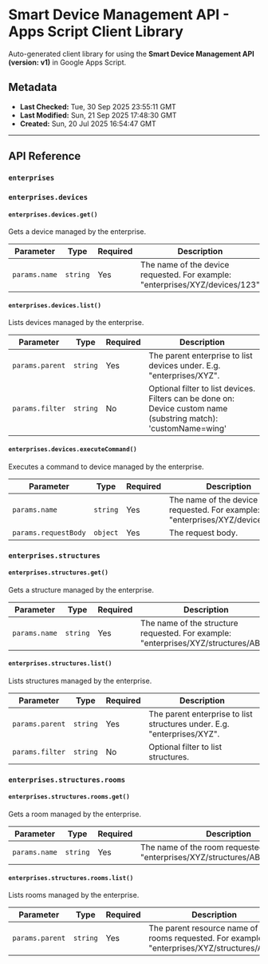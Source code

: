 # Smart Device Management API - Apps Script Client Library

Auto-generated client library for using the **Smart Device Management API (version: v1)** in Google Apps Script.

## Metadata

- **Last Checked:** Tue, 30 Sep 2025 23:55:11 GMT
- **Last Modified:** Sun, 21 Sep 2025 17:48:30 GMT
- **Created:** Sun, 20 Jul 2025 16:54:47 GMT



---

## API Reference

### `enterprises`

### `enterprises.devices`

#### `enterprises.devices.get()`

Gets a device managed by the enterprise.

| Parameter | Type | Required | Description |
|---|---|---|---|
| `params.name` | `string` | Yes | The name of the device requested. For example: "enterprises/XYZ/devices/123" |

#### `enterprises.devices.list()`

Lists devices managed by the enterprise.

| Parameter | Type | Required | Description |
|---|---|---|---|
| `params.parent` | `string` | Yes | The parent enterprise to list devices under. E.g. "enterprises/XYZ". |
| `params.filter` | `string` | No | Optional filter to list devices. Filters can be done on: Device custom name (substring match): 'customName=wing' |

#### `enterprises.devices.executeCommand()`

Executes a command to device managed by the enterprise.

| Parameter | Type | Required | Description |
|---|---|---|---|
| `params.name` | `string` | Yes | The name of the device requested. For example: "enterprises/XYZ/devices/123" |
| `params.requestBody` | `object` | Yes | The request body. |

### `enterprises.structures`

#### `enterprises.structures.get()`

Gets a structure managed by the enterprise.

| Parameter | Type | Required | Description |
|---|---|---|---|
| `params.name` | `string` | Yes | The name of the structure requested. For example: "enterprises/XYZ/structures/ABC". |

#### `enterprises.structures.list()`

Lists structures managed by the enterprise.

| Parameter | Type | Required | Description |
|---|---|---|---|
| `params.parent` | `string` | Yes | The parent enterprise to list structures under. E.g. "enterprises/XYZ". |
| `params.filter` | `string` | No | Optional filter to list structures. |

### `enterprises.structures.rooms`

#### `enterprises.structures.rooms.get()`

Gets a room managed by the enterprise.

| Parameter | Type | Required | Description |
|---|---|---|---|
| `params.name` | `string` | Yes | The name of the room requested. For example: "enterprises/XYZ/structures/ABC/rooms/123". |

#### `enterprises.structures.rooms.list()`

Lists rooms managed by the enterprise.

| Parameter | Type | Required | Description |
|---|---|---|---|
| `params.parent` | `string` | Yes | The parent resource name of the rooms requested. For example: "enterprises/XYZ/structures/ABC". |